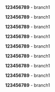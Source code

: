 **123456789** - branch1

**123456789** - branch1

**123456789** - branch1

**123456789** - branch1

**123456789** - branch1

**123456789** - branch1

**123456789** - branch1

**123456789** - branch1

**123456789** - branch1

